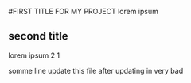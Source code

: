 #FIRST TITLE FOR MY PROJECT
lorem ipsum

## second title
lorem ipsum 2 1

somme line update this file after updating in very bad

